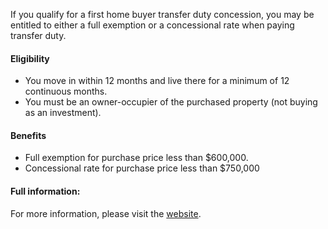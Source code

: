 If you qualify for a first home buyer transfer duty concession, you may be entitled to either a full exemption or a concessional rate when paying transfer duty.

#### Eligibility

- You move in within 12 months and live there for a minimum of 12 continuous months.
- You must be an owner-occupier of the purchased property (not buying as an investment).

#### Benefits

- Full exemption for purchase price less than $600,000.
- Concessional rate for purchase price less than $750,000

#### Full information:

For more information, please visit the <a target="_blank" rel="noopener noreferrer" href="https://www.sro.vic.gov.au/fhbduty">website</a>.
